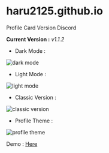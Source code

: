 # haru2125.github.io
Profile Card Version Discord

**Current Version :** *v1.1.2*

- Dark Mode :

![dark mode](https://user-images.githubusercontent.com/101871896/198865031-f949cafd-28b8-4c09-b662-2641b75985ea.png)

- Light Mode :

![light mode](https://user-images.githubusercontent.com/101871896/198865045-8be327c1-de78-46ee-b089-324198afbafa.png)

- Classic Version :

![classic version](https://user-images.githubusercontent.com/101871896/198865064-f8513d5d-e2d4-4bb3-96b0-04b63ce73ba5.png)

- Profile Theme :

![profile theme](https://user-images.githubusercontent.com/101871896/200116800-d4ad6956-295a-4b79-8836-d13aecaf838d.png)

Demo : [Here](https://haru2125.ml/)
